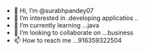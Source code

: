 - 👋 Hi, I’m @surabhpandey07
- 👀 I’m interested in .developing applicatios \..
- 🌱 I’m currently learning ...java 
- 💞️ I’m looking to collaborate on ...business
- 📫 How to reach me ...916359322504

<!---
surabhpandey07/surabhpandey07 is a ✨ special ✨ repository because its `README.md` (this file) appears on your GitHub profile.
You can click the Preview link to take a look at your changes.
--->
